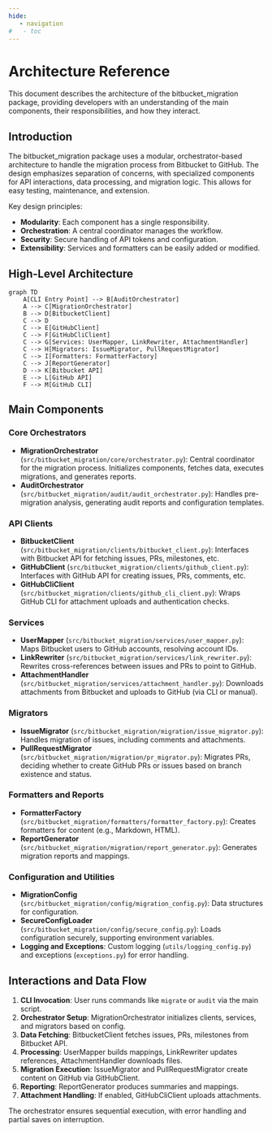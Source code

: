 ```yaml
---
hide:
   - navigation
#   - toc
---
```


# Architecture Reference

This document describes the architecture of the bitbucket_migration package, providing developers with an understanding of the main components, their responsibilities, and how they interact.

## Introduction

The bitbucket_migration package uses a modular, orchestrator-based architecture to handle the migration process from Bitbucket to GitHub. The design emphasizes separation of concerns, with specialized components for API interactions, data processing, and migration logic. This allows for easy testing, maintenance, and extension.

Key design principles:

- **Modularity**: Each component has a single responsibility.
- **Orchestration**: A central coordinator manages the workflow.
- **Security**: Secure handling of API tokens and configuration.
- **Extensibility**: Services and formatters can be easily added or modified.

## High-Level Architecture

```mermaid
graph TD
    A[CLI Entry Point] --> B[AuditOrchestrator]
    A --> C[MigrationOrchestrator]
    B --> D[BitbucketClient]
    C --> D
    C --> E[GitHubClient]
    C --> F[GitHubCliClient]
    C --> G[Services: UserMapper, LinkRewriter, AttachmentHandler]
    C --> H[Migrators: IssueMigrator, PullRequestMigrator]
    C --> I[Formatters: FormatterFactory]
    C --> J[ReportGenerator]
    D --> K[Bitbucket API]
    E --> L[GitHub API]
    F --> M[GitHub CLI]
```

## Main Components

### Core Orchestrators
- **MigrationOrchestrator** (`src/bitbucket_migration/core/orchestrator.py`): Central coordinator for the migration process. Initializes components, fetches data, executes migrations, and generates reports.
- **AuditOrchestrator** (`src/bitbucket_migration/audit/audit_orchestrator.py`): Handles pre-migration analysis, generating audit reports and configuration templates.

### API Clients
- **BitbucketClient** (`src/bitbucket_migration/clients/bitbucket_client.py`): Interfaces with Bitbucket API for fetching issues, PRs, milestones, etc.
- **GitHubClient** (`src/bitbucket_migration/clients/github_client.py`): Interfaces with GitHub API for creating issues, PRs, comments, etc.
- **GitHubCliClient** (`src/bitbucket_migration/clients/github_cli_client.py`): Wraps GitHub CLI for attachment uploads and authentication checks.

### Services
- **UserMapper** (`src/bitbucket_migration/services/user_mapper.py`): Maps Bitbucket users to GitHub accounts, resolving account IDs.
- **LinkRewriter** (`src/bitbucket_migration/services/link_rewriter.py`): Rewrites cross-references between issues and PRs to point to GitHub.
- **AttachmentHandler** (`src/bitbucket_migration/services/attachment_handler.py`): Downloads attachments from Bitbucket and uploads to GitHub (via CLI or manual).

### Migrators
- **IssueMigrator** (`src/bitbucket_migration/migration/issue_migrator.py`): Handles migration of issues, including comments and attachments.
- **PullRequestMigrator** (`src/bitbucket_migration/migration/pr_migrator.py`): Migrates PRs, deciding whether to create GitHub PRs or issues based on branch existence and status.

### Formatters and Reports
- **FormatterFactory** (`src/bitbucket_migration/formatters/formatter_factory.py`): Creates formatters for content (e.g., Markdown, HTML).
- **ReportGenerator** (`src/bitbucket_migration/migration/report_generator.py`): Generates migration reports and mappings.

### Configuration and Utilities
- **MigrationConfig** (`src/bitbucket_migration/config/migration_config.py`): Data structures for configuration.
- **SecureConfigLoader** (`src/bitbucket_migration/config/secure_config.py`): Loads configuration securely, supporting environment variables.
- **Logging and Exceptions**: Custom logging (`utils/logging_config.py`) and exceptions (`exceptions.py`) for error handling.

## Interactions and Data Flow

1. **CLI Invocation**: User runs commands like `migrate` or `audit` via the main script.
2. **Orchestrator Setup**: MigrationOrchestrator initializes clients, services, and migrators based on config.
3. **Data Fetching**: BitbucketClient fetches issues, PRs, milestones from Bitbucket API.
4. **Processing**: UserMapper builds mappings, LinkRewriter updates references, AttachmentHandler downloads files.
5. **Migration Execution**: IssueMigrator and PullRequestMigrator create content on GitHub via GitHubClient.
6. **Reporting**: ReportGenerator produces summaries and mappings.
7. **Attachment Handling**: If enabled, GitHubCliClient uploads attachments.

The orchestrator ensures sequential execution, with error handling and partial saves on interruption.